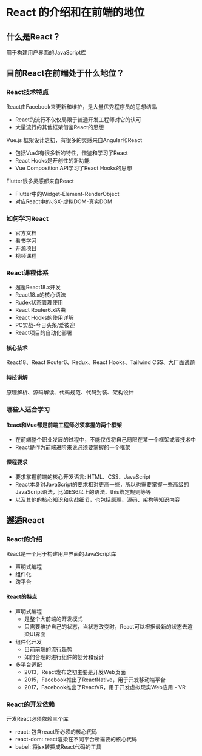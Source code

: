 # React 的介绍和在前端的地位

## 什么是React？

用于构建用户界面的JavaScript库

## 目前React在前端处于什么地位？

### React技术特点

React由Facebook来更新和维护，是大量优秀程序员的思想结晶

- React的流行不仅仅局限于普通开发工程师对它的认可
- 大量流行的其他框架借鉴React的思想

Vue.js 框架设计之初，有很多的灵感来自Angular和React

- 包括Vue3有很多新的特性，借鉴和学习了React
- React Hooks是开创性的新功能
- Vue Composition API学习了React Hooks的思想

Flutter很多灵感都来自React

- Flutter中的Widget-Element-RenderObject
- 对应React中的JSX-虚拟DOM-真实DOM

### 如何学习React

- 官方文档
- 看书学习
- 开源项目
- 视频课程

### React课程体系

- 邂逅React18.x开发
- React18.x的核心语法
- Rudex状态管理使用
- React Router6.x路由
- React Hooks的使用详解
- PC实战-今日头条/爱彼迎
- React项目的自动化部署

#### 核心技术

React18、React Router6、Redux、React Hooks、Tailwind CSS、大厂面试题

#### 特技讲解

原理解析、源码解读、代码规范、代码封装、架构设计

### 哪些人适合学习

#### React和Vue都是前端工程师必须掌握的两个框架

- 在前端整个职业发展的过程中，不能仅仅将自己局限在某一个框架或者技术中
- React是作为前端进阶来说必须要掌握的一个框架

#### 课程要求

- 要求掌握前端的核心开发语言: HTML、CSS、JavaScript
- React本身对JavaScript的要求相对更高一些，所以也需要掌握一些高级的JavaScript语法，比如ES6以上的语法、this绑定规则等等
- 以及其他的核心知识和实战细节，也包括原理、源码、架构等知识内容

## 邂逅React

### React的介绍

React是一个用于构建用户界面的JavaScript库

- 声明式编程
- 组件化
- 跨平台

#### React的特点

- 声明式编程
  - 是整个大前端的开发模式
  - 只需要维护自己的状态，当状态改变时，React可以根据最新的状态去渲染UI界面
- 组件化开发
  - 目前前端的流行趋势
  - 如何合理的进行组件的划分和设计
- 多平台适配
  - 2013，React发布之初主要是开发Web页面
  - 2015，Facebook推出了ReactNative，用于开发移动端平台
  - 2017，Facebook推出了ReactVR，用于开发虚拟现实Web应用 - VR

### React的开发依赖

开发React必须依赖三个库

- react: 包含react所必须的核心代码
- react-dom: react渲染在不同平台所需要的核心代码
- babel: 将jsx转换成React代码的工具
